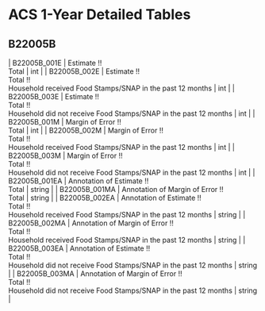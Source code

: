 # ACS 1-Year Detailed Tables

## B22005B

| B22005B_001E | Estimate !!<br>Total | int |
| B22005B_002E | Estimate !!<br>Total !!<br>Household received Food Stamps/SNAP in the past 12 months | int |
| B22005B_003E | Estimate !!<br>Total !!<br>Household did not receive Food Stamps/SNAP in the past 12 months | int |
| B22005B_001M | Margin of Error !!<br>Total | int |
| B22005B_002M | Margin of Error !!<br>Total !!<br>Household received Food Stamps/SNAP in the past 12 months | int |
| B22005B_003M | Margin of Error !!<br>Total !!<br>Household did not receive Food Stamps/SNAP in the past 12 months | int |
| B22005B_001EA | Annotation of Estimate !!<br>Total | string |
| B22005B_001MA | Annotation of Margin of Error !!<br>Total | string |
| B22005B_002EA | Annotation of Estimate !!<br>Total !!<br>Household received Food Stamps/SNAP in the past 12 months | string |
| B22005B_002MA | Annotation of Margin of Error !!<br>Total !!<br>Household received Food Stamps/SNAP in the past 12 months | string |
| B22005B_003EA | Annotation of Estimate !!<br>Total !!<br>Household did not receive Food Stamps/SNAP in the past 12 months | string |
| B22005B_003MA | Annotation of Margin of Error !!<br>Total !!<br>Household did not receive Food Stamps/SNAP in the past 12 months | string |

